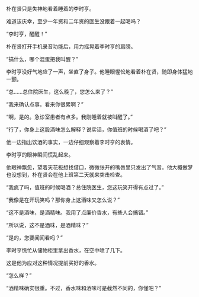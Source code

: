 朴在贤只是失神地看着睡着的李时亨。

难道该庆幸，至少一年资和二年资的医生没跟着一起喝吗？

“李时亨，醒醒！”

朴在贤打开手机录音功能后，用力摇晃着李时亨的肩膀。

“搞什么，哪个混蛋把我叫醒？”

李时亨没好气地应了一声，坐直了身子。他睡眼惺忪地看着朴在贤，随即身体猛地一颤。

“总……总住院医生，这么晚了，您怎么来了？”

“我来确认点事。看来你很累啊？”

“啊，是的。急诊室患者有点多。我刚睡着就被叫醒了。”

“行了，你身上这股酒味怎么解释？说实话，你值班的时候喝酒了吧？”

他一边指出饮酒的事实，一边仔细观察着李时亨的表情。

李时亨的眼神瞬间慌乱起来。

他眼神飘忽，望着天花板想找借口，微微张开的嘴唇里只发出了气音。他大概做梦也没想到，朴在贤会在他上班第二天就来突击检查。

“我疯了吗，值班的时候喝酒？总住院医生，您这玩笑开得有点过了。”

“我像是在开玩笑吗？那你身上这酒味又怎么说？”

“这不是酒味，是酒精味。我用了点廉价香水，有些人会搞错。”

“所以说，这不是酒味，是酒精味？”

“是的，您要闻闻看吗？”

李时亨慌忙从储物柜里拿出香水，在空中喷了几下。

这是他为应对这种情况提前买好的香水。

“怎么样？”

“酒精味确实很重。不过，香水味和酒味可是截然不同的，你懂吧？”